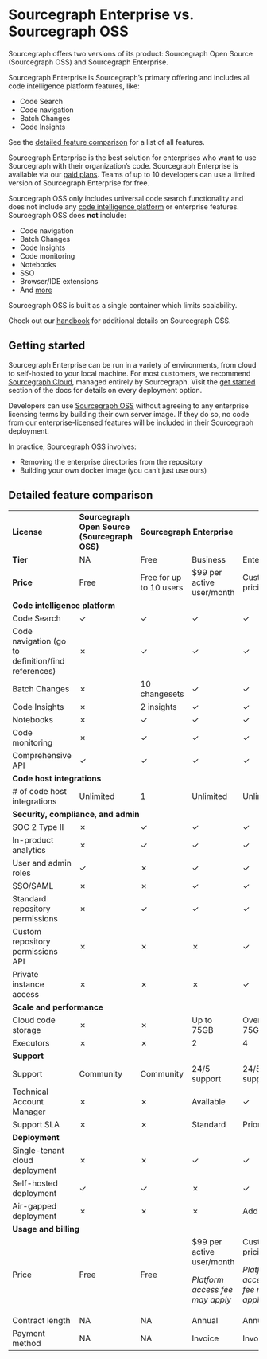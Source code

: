 # Sourcegraph Enterprise vs. Sourcegraph OSS

Sourcegraph offers two versions of its product: Sourcegraph Open Source (Sourcegraph OSS) and Sourcegraph Enterprise. 

Sourcegraph Enterprise is Sourcegraph’s primary offering and includes all code intelligence platform features, like:
- Code Search
- Code navigation
- Batch Changes
- Code Insights

See the [detailed feature comparison](#detailed-feature-comparison) for a list of all features.

Sourcegraph Enterprise is the best solution for enterprises who want to use Sourcegraph with their organization’s code. Sourcegraph Enterprise is available via our [paid plans](https://about.sourcegraph.com/pricing). Teams of up to 10 developers can use a limited version of Sourcegraph Enterprise for free.

Sourcegraph OSS only includes universal code search functionality and does not include any [code intelligence platform](https://about.sourcegraph.com/blog/code-search-to-code-intelligence) or enterprise features. Sourcegraph OSS does **not** include:
- Code navigation
- Batch Changes
- Code Insights
- Code monitoring
- Notebooks
- SSO
- Browser/IDE extensions
- And [more](#detailed-feature-comparison) 

Sourcegraph OSS is built as a single container which limits scalability. 

Check out our [handbook](https://handbook.sourcegraph.com/departments/engineering/product/process/gtm/licensing/) for additional details on Sourcegraph OSS. 

## Getting started
Sourcegraph Enterprise can be run in a variety of environments, from cloud to self-hosted to your local machine. For most customers, we recommend [Sourcegraph Cloud](https://signup.sourcegraph.com/), managed entirely by Sourcegraph. Visit the [get started](https://docs.sourcegraph.com/#get-started) section of the docs for details on every deployment option.

Developers can use [Sourcegraph OSS](https://github.com/sourcegraph/sourcegraph) without agreeing to any enterprise licensing terms by building their own server image. If they do so, no code from our enterprise-licensed features will be included in their Sourcegraph deployment.

In practice, Sourcegraph OSS involves:
- Removing the enterprise directories from the repository
- Building your own docker image (you can’t just use ours)

## Detailed feature comparison

<table>
  <tr>
   <td><strong>License</strong>
   </td>
   <td><strong>Sourcegraph Open Source (Sourcegraph OSS)</strong>
   </td>
   <td colspan="3" ><strong>Sourcegraph Enterprise</strong>
   </td>
  </tr>
  <tr>
   <td><strong>Tier</strong>
   </td>
   <td>NA
   </td>
   <td>Free
   </td>
   <td>Business
   </td>
   <td>Enterprise
   </td>
  </tr>
  <tr>
   <td><strong>Price</strong>
   </td>
   <td>Free
   </td>
   <td>Free for up to 10 users
   </td>
   <td>$99 per active user/month
   </td>
   <td>Custom pricing
   </td>
  </tr>
  <tr>
   <td colspan="5" ><strong>Code intelligence platform</strong>
   </td>
  </tr>
  <tr>
   <td>Code Search
   </td>
   <td>✓
   </td>
   <td>✓
   </td>
   <td>✓
   </td>
   <td>✓
   </td>
  </tr>
  <tr>
   <td>Code navigation (go to definition/find references)
   </td>
   <td>✗
   </td>
   <td>✓
   </td>
   <td>✓
   </td>
   <td>✓
   </td>
  </tr>
  <tr>
   <td>Batch Changes
   </td>
   <td>✗
   </td>
   <td>10 changesets
   </td>
   <td>✓
   </td>
   <td>✓
   </td>
  </tr>
  <tr>
   <td>Code Insights
   </td>
   <td>✗
   </td>
   <td>2 insights
   </td>
   <td>✓
   </td>
   <td>✓
   </td>
  </tr>
  <tr>
   <td>Notebooks
   </td>
   <td>✗
   </td>
   <td>✓
   </td>
   <td>✓
   </td>
   <td>✓
   </td>
  </tr>
  <tr>
   <td>Code monitoring
   </td>
   <td>✗
   </td>
   <td>✓
   </td>
   <td>✓
   </td>
   <td>✓
   </td>
  </tr>
  <tr>
   <td>Comprehensive API
   </td>
   <td>✓
   </td>
   <td>✓
   </td>
   <td>✓
   </td>
   <td>✓
   </td>
  </tr>
  <tr>
   <td colspan="5" ><strong>Code host integrations</strong>
   </td>
  </tr>
  <tr>
   <td># of code host integrations
   </td>
   <td>Unlimited
   </td>
   <td>1
   </td>
   <td>Unlimited
   </td>
   <td>Unlimited
   </td>
  </tr>
  <tr>
   <td colspan="5" ><strong>Security, compliance, and admin</strong>
   </td>
  </tr>
  <tr>
   <td>SOC 2 Type II 
   </td>
   <td>✗
   </td>
   <td>✓
   </td>
   <td>✓
   </td>
   <td>✓
   </td>
  </tr>
  <tr>
   <td>In-product analytics
   </td>
   <td>✗
   </td>
   <td>✓
   </td>
   <td>✓
   </td>
   <td>✓
   </td>
  </tr>
  <tr>
   <td>User and admin roles
   </td>
   <td>✓
   </td>
   <td>✗
   </td>
   <td>✓
   </td>
   <td>✓
   </td>
  </tr>
  <tr>
   <td>SSO/SAML
   </td>
   <td>✗
   </td>
   <td>✗
   </td>
   <td>✓
   </td>
   <td>✓
   </td>
  </tr>
  <tr>
   <td>Standard repository permissions
   </td>
   <td>✗
   </td>
   <td>✓
   </td>
   <td>✓
   </td>
   <td>✓
   </td>
  </tr>
  <tr>
   <td>Custom repository permissions API
   </td>
   <td>✗
   </td>
   <td>✗
   </td>
   <td>✗
   </td>
   <td>✓
   </td>
  </tr>
  <tr>
   <td>Private instance access
   </td>
   <td>✗
   </td>
   <td>✗
   </td>
   <td>✗
   </td>
   <td>✓
   </td>
  </tr>
  <tr>
   <td colspan="5" ><strong>Scale and performance</strong>
   </td>
  </tr>
  <tr>
   <td>Cloud code storage
   </td>
   <td>✗
   </td>
   <td>✗
   </td>
   <td>Up to 75GB
   </td>
   <td>Over 75GB
   </td>
  </tr>
  <tr>
   <td>Executors
   </td>
   <td>✗
   </td>
   <td>✗
   </td>
   <td>2 
   </td>
   <td>4
   </td>
  </tr>
  <tr>
   <td colspan="5" ><strong>Support</strong>
   </td>
  </tr>
  <tr>
   <td>Support
   </td>
   <td>Community
   </td>
   <td>Community
   </td>
   <td>24/5 support
   </td>
   <td>24/5 support
   </td>
  </tr>
  <tr>
   <td>Technical Account Manager
   </td>
   <td>✗
   </td>
   <td>✗
   </td>
   <td>Available
   </td>
   <td>✓
   </td>
  </tr>
  <tr>
   <td>Support SLA
   </td>
   <td>✗
   </td>
   <td>✗
   </td>
   <td>Standard
   </td>
   <td>Priority
   </td>
  </tr>
  <tr>
   <td colspan="5" ><strong>Deployment </strong>
   </td>
  </tr>
  <tr>
   <td>Single-tenant cloud deployment
   </td>
   <td>✗
   </td>
   <td>✗
   </td>
   <td>✓
   </td>
   <td>✓
   </td>
  </tr>
  <tr>
   <td>Self-hosted deployment
   </td>
   <td>✓
   </td>
   <td>✓
   </td>
   <td>✗
   </td>
   <td>✓
   </td>
  </tr>
  <tr>
   <td>Air-gapped deployment
   </td>
   <td>✗
   </td>
   <td>✗
   </td>
   <td>✗
   </td>
   <td>Add-on
   </td>
  </tr>
  <tr>
   <td colspan="5" ><strong>Usage and billing</strong>
   </td>
  </tr>
  <tr>
   <td>Price
   </td>
   <td>Free
   </td>
   <td>Free
   </td>
   <td>$99 per active user/month
<p>
<em>Platform access fee may apply</em>
   </td>
   <td>Custom pricing
<p>
<em>Platform access fee may apply</em>
   </td>
  </tr>
  <tr>
   <td>Contract length
   </td>
   <td>NA
   </td>
   <td>NA
   </td>
   <td>Annual
   </td>
   <td>Annual
   </td>
  </tr>
  <tr>
   <td>Payment method
   </td>
   <td>NA
   </td>
   <td>NA
   </td>
   <td>Invoice
   </td>
   <td>Invoice
   </td>
  </tr>
</table>
